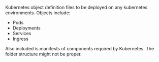 Kubernetes object definition files to be deployed on any kubernetes environments.
Objects include:
- Pods
- Deployments
- Services
- Ingress

Also included is manifests of components required by Kubernetes.
The folder structure might not be proper.
